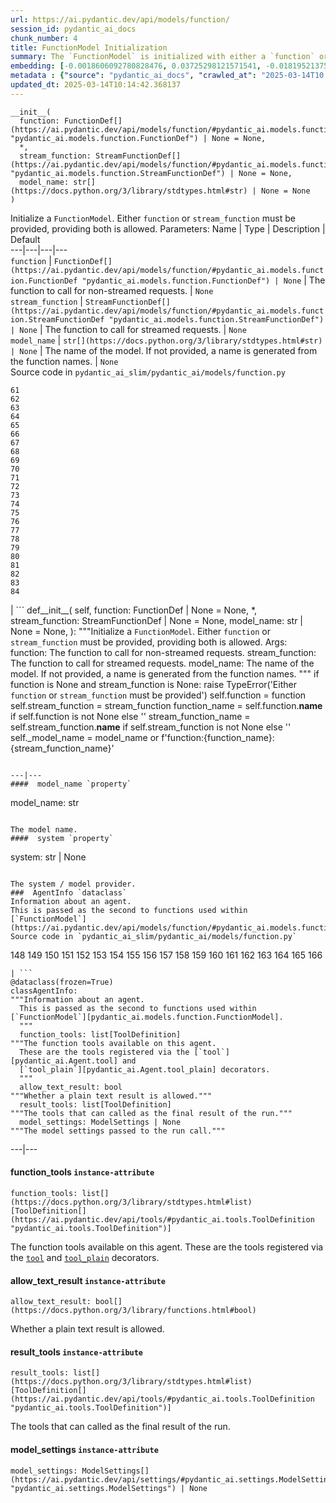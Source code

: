 ```yaml
---
url: https://ai.pydantic.dev/api/models/function/
session_id: pydantic_ai_docs
chunk_number: 4
title: FunctionModel Initialization
summary: The `FunctionModel` is initialized with either a `function` or `stream_function`, allowing both to be provided. Key parameters include `function`, which is a definition for non-streamed requests, and `stream_function`, catering to streamed requests, with default values set to None.
embedding: [-0.0018606092780828476, 0.03725298121571541, -0.01819521375000477, -0.023533720523118973, 0.010461374185979366, -0.0006010190700180829, -0.012507024221122265, -0.04988822340965271, -0.012880020774900913, 0.02382512390613556, 0.009674585424363613, -0.059213124215602875, -0.004041762091219425, -0.04723062738776207, -0.005851375870406628, -0.0261097252368927, -0.05730152130126953, -0.0016420568572357297, 0.01193587388843298, 0.030119432136416435, 0.07366672158241272, -0.012518680654466152, -0.02401162125170231, 0.022111672908067703, 0.01864980347454548, -0.014570158906280994, -0.016330234706401825, 0.026832405477762222, -0.03324327617883682, -0.03361627086997032, 0.06667304784059525, -0.018300119787454605, -0.04191543161869049, -0.02373187430202961, 0.0038698341231793165, -0.04112281650304794, 0.024337993934750557, 0.012367150746285915, -0.024174807593226433, 0.04424665868282318, -0.01805534027516842, -0.07366672158241272, 0.0014497308293357491, 0.027974704280495644, -0.026972278952598572, 0.006253512110561132, -0.005723158363252878, 0.012332182377576828, -0.0054259272292256355, 0.02492080070078373, -0.01528118271380663, 0.01589895784854889, 0.02140064910054207, -0.01818355917930603, -0.007593967020511627, 0.024081557989120483, -0.010117518715560436, -0.012215620838105679, -0.0329868383705616, 0.019442420452833176, 0.017927123233675957, -0.002042736392468214, -0.024710988625884056, 0.027834830805659294, -0.009488087147474289, -0.02853420004248619, -0.026855716481804848, 0.0011175312101840973, -0.03559781238436699, 0.02038656547665596, -0.030842112377285957, 0.035807620733976364, -0.03895477578043938, -0.006440010387450457, -0.06611355394124985, -0.031401608139276505, -0.000920105550903827, 0.022857666015625, 0.025899915024638176, -0.014453597366809845, 0.014919842593371868, 0.021319055929780006, 0.03331321105360985, 0.02326563000679016, -0.024804238229990005, -0.01929089054465294, -0.04130931571125984, -0.01755412667989731, -0.02112090215086937, -0.03984064236283302, -0.03692661225795746, -0.016866415739059448, -0.038371969014406204, 0.023102443665266037, 0.08881969004869461, 0.007518202066421509, -0.020957715809345245, -0.02711215242743492, 0.0020296231377869844, 0.02162211574614048, 0.015421056188642979, -0.005455067381262779, -0.05058759078383446, 0.006364245433360338, 0.025736728683114052, 0.0264360960572958, -0.009470603428781033, -0.026715843006968498, -0.03736954182386398, 0.012134028598666191, -0.04923548176884651, 0.010589591227471828, 0.028464263305068016, -0.01383582316339016, -0.10220092535018921, 0.0033161682076752186, -0.030212681740522385, 0.039234522730112076, -0.020176755264401436, -0.03764928877353668, -0.017880499362945557, 0.0046362243592739105, 0.03541131317615509, -0.0007419853354804218, 0.002208836143836379, 0.011160741560161114, -0.0031180139631032944, -0.013404546305537224, -0.08299162238836288, -0.053664810955524445, 0.019255921244621277, -0.004467210732400417, -0.018300119787454605, -0.026925653219223022, -0.02056140825152397, -0.027881456539034843, -0.04443315789103508, 0.006993676070123911, -0.04914223030209541, 0.019628917798399925, 0.021552179008722305, -0.012926644645631313, 0.010239907540380955, 0.003196692792698741, -0.001508011482656002, 0.03674011304974556, 0.0007266866741701961, -0.006713929120451212, -0.046111639589071274, -0.011860108934342861, 0.0075997947715222836, 0.0328935906291008, 0.035388000309467316, -0.03844190761446953, -0.026599282398819923, 0.0031617244239896536, 0.01257696095854044, 0.04357060417532921, 0.06951714307069778, 0.010199110954999924, 0.014651752077043056, 0.015840677544474602, -0.03247397020459175, 0.0021330711897462606, -0.06774540990591049, -0.007943650707602501, -0.021284088492393494, -0.018066996708512306, -0.026366159319877625, -0.0518464520573616, -0.010956759564578533, 0.024058246985077858, -0.01754247210919857, 0.010088377632200718, 0.008578909561038017, -0.030678926035761833, -0.07320047914981842, -0.043407417833805084, -0.0039601693861186504, -0.030842112377285957, 0.02804464101791382, 0.0037678431253880262, -0.08159288763999939, -0.005530832335352898, -0.05977261811494827, -0.014255443587899208, 0.005172406323254108, 0.01081105787307024, 0.043220918625593185, 0.04779012128710747, -0.0036337976343929768, 0.022368108853697777, 0.012285557575523853, 0.0033919329289346933, -0.007034472655504942, -0.006002905312925577, 0.027321962639689445, -0.03687998652458191, 0.041658997535705566, 0.020409878343343735, 0.013730918057262897, 0.00388149032369256, 0.011201538145542145, -0.03527143970131874, -0.009383182041347027, -0.031168483197689056, -0.044409845024347305, 0.03706648573279381, -0.037998974323272705, 0.006970364134758711, 0.005402614828199148, -0.061451103538274765, 0.012740147300064564, -0.02729864977300167, -0.010531310923397541, 0.039187900722026825, -0.042941171675920486, -0.014756657183170319, 0.01805534027516842, 0.010181627236306667, 0.015595898032188416, 0.03238072246313095, 0.04960847645998001, -0.008759579621255398, 0.01232052594423294, 0.05002809688448906, -0.015922268852591515, -0.05995911732316017, -0.0026153435464948416, 0.020992685109376907, 0.023673593997955322, -0.017332661896944046, 0.004519663285464048, -0.01873139664530754, -0.013031549751758575, -0.04489940032362938, 0.030585678294301033, 0.009511400014162064, 0.04137925058603287, -0.034199077636003494, 0.01635354571044445, -0.007477405481040478, -0.01755412667989731, 0.038418594747781754, 0.021085934713482857, 0.04375709965825081, 0.03182122856378555, -0.017752282321453094, -0.004050503950566053, 0.035294752568006516, 0.0907779186964035, -0.05534329265356064, 0.03321996331214905, 0.011533738113939762, -0.04077313095331192, 0.02995624579489231, -0.016609981656074524, -0.015048060566186905, -0.04688094183802605, -0.007838745601475239, -0.01374257355928421, -0.010047581978142262, -0.0325205959379673, -0.021517211571335793, -0.005221944767981768, 0.0023487096186727285, -0.020631344988942146, 0.011673611588776112, 0.0166799183934927, -0.0332665853202343, 0.0904049202799797, 0.017694000154733658, 0.02249632589519024, -0.004679935052990913, -0.0261563491076231, 0.008439036086201668, 0.004102956969290972, 0.08014752715826035, -0.002383677987381816, -0.011055836454033852, 0.01165612693876028, 0.0099659888073802, 0.05548316612839699, -0.00042508437763899565, -0.03674011304974556, 0.018101966008543968, -0.01741425320506096, 0.009831943549215794, -0.014768312685191631, -0.004379789810627699, -0.011358896270394325, 0.040516696870326996, 0.010403093881905079, -0.020421534776687622, 0.012110715731978416, -0.007005332503467798, 0.003456041682511568, 0.0019218039233237505, 0.005481293890625238, 0.0030509913340210915, 0.006445838138461113, -0.004309853073209524, -0.032730404287576675, 0.019535668194293976, -0.010455545969307423, 0.04266142472624779, 0.02459442801773548, 0.014733344316482544, 0.05450405180454254, -0.00129383010789752, 0.04191543161869049, 0.04254486411809921, -0.0322408489882946, -0.03119179606437683, -0.0054259272292256355, 0.0034676978830248117, 0.01552596129477024, -0.009657101705670357, 0.023661937564611435, 0.03599411994218826, -0.05040109530091286, -0.008153460919857025, 0.006982020102441311, -0.013031549751758575, 0.005568714812397957, 0.03359295800328255, -0.004907229449599981, 0.016435138881206512, -0.031774602830410004, 0.008847000077366829, -0.016924696043133736, -0.0326138436794281, -0.047207314521074295, -0.015863988548517227, 0.017390942201018333, -0.017425909638404846, -0.017565783113241196, 0.014558502472937107, 0.0037095623556524515, 0.06727916747331619, -0.045785266906023026, -0.03879158943891525, -0.07515870779752731, 0.000155081128468737, -0.013637668453156948, 0.002962113358080387, 0.011306443251669407, 0.029443377628922462, -0.032916903495788574, 0.04044676199555397, 0.024221431463956833, -0.0035434626042842865, -0.0011408434947952628, 0.04494602605700493, -0.06434182077646255, -0.03853515535593033, 0.03412913903594017, 0.010199110954999924, -0.015968894585967064, 0.0005868131411261857, -0.04301111027598381, 0.03508494421839714, 0.00248566921800375, -0.015724115073680878, -0.0642019510269165, 0.0164467953145504, -0.018405023962259293, -0.01891789399087429, -0.07021650671958923, 0.017076225951313972, -0.012099060229957104, -0.005227772984653711, 0.006381729617714882, -0.006713929120451212, 0.005478379782289267, -0.031727977097034454, -0.025783352553844452, 0.010956759564578533, -0.01727437973022461, 0.004266142379492521, 0.08075364679098129, 0.01580570824444294, 0.03454875946044922, -0.02510729804635048, 0.04904898256063461, 0.009744522161781788, -5.896361108170822e-05, 0.022554606199264526, -0.02002522721886635, 0.05301206558942795, 0.05455067381262779, -0.03984064236283302, -0.017006289213895798, -0.016330234706401825, 0.01630692183971405, 0.024804238229990005, 0.031354982405900955, 0.040516696870326996, 0.0662534236907959, -0.04261479899287224, 0.010222423821687698, 0.026809092611074448, 0.011003384366631508, 0.021225808188319206, -0.013929071836173534, 0.02065465785562992, 0.045412272214889526, 0.03256721794605255, 0.018066996708512306, 0.018882926553487778, 0.051286958158016205, -0.027974704280495644, 0.021587148308753967, -0.0006206887774169445, -0.013614356517791748, -0.07049625366926193, 0.015933925285935402, 0.015013092197477818, 0.027182089164853096, 0.03569106012582779, 0.013707605190575123, -0.0797279104590416, 0.004368133842945099, -0.04224180430173874, -0.023032506927847862, 0.06867790222167969, 0.033150024712085724, -0.08728107810020447, 0.010851854458451271, -0.059026628732681274, 0.008695471100509167, -0.023626970127224922, 0.08131314069032669, 0.002114129951223731, 0.018393369391560555, -0.027881456539034843, -0.013987352140247822, -0.019628917798399925, -0.0005558515549637377, 0.020596377551555634, 0.023615313693881035, 0.0025585198309272528, 0.02130739949643612, 0.032357409596443176, -0.031448230147361755, 0.01718113198876381, 0.005513348150998354, -0.018335087224841118, -0.026272909715771675, -0.007797949016094208, -0.006824662443250418, 0.009470603428781033, -0.002326854271814227, 0.0261097252368927, 0.042171869426965714, -0.03517819195985794, 0.05814076215028763, 0.0034327295143157244, 0.038278721272945404, -0.020351598039269447, 0.02748514711856842, 0.0009018928394652903, 0.014325380325317383, 0.01516462117433548, -0.01371926162391901, 0.0075473422184586525, -0.0013776085106655955, -0.009901880286633968, -0.03792903944849968, -0.02529379539191723, 0.030166057869791985, 0.022834353148937225, 0.0394909605383873, 0.009249136783182621, 0.02932681515812874, -0.03109854646027088, 0.0017586181638762355, -0.0017994146328419447, 0.022787729278206825, 0.017251068726181984, 0.024804238229990005, -0.023417159914970398, 0.0035405487287789583, 0.021517211571335793, -0.04974834993481636, 0.05483042076230049, -0.034012578427791595, -0.006591539829969406, 0.016703229397535324, 0.0056532216258347034, 0.012040778994560242, 0.008328302763402462, 0.038185473531484604, -0.011603674851357937, 0.03592418506741524, -0.016295265406370163, -0.010659527964890003, 0.010362297296524048, -0.0656939297914505, -0.016178704798221588, 0.038185473531484604, 0.005157836247235537, 0.030119432136416435, 0.01726272515952587, 0.018335087224841118, -0.006212715990841389, 0.0035405487287789583, 0.012949957512319088, -0.014255443587899208, 0.05431755259633064, -0.03715973347425461, 0.03736954182386398, 0.048442862927913666, 0.030678926035761833, 0.037486106157302856, 0.002103931037709117, 0.038138847798109055, 0.0020893607288599014, -0.007838745601475239, -0.009511400014162064, 0.040190327912569046, 0.005947538651525974, -0.0064808065071702, 0.006708101369440556, 0.0032025210093706846, -0.01873139664530754, -0.024361304938793182, -0.025526918470859528, -0.03792903944849968, -0.02524717152118683, 0.04410678520798683, 0.008876141160726547, 0.0004480323987081647, -0.009523055516183376, 0.007209314499050379, -0.01630692183971405, 0.035015005618333817, 0.0017440479714423418, 0.003986395429819822, -0.011959186755120754, 0.006562399677932262, 0.01905776746571064, -0.010636216029524803, -0.02377850003540516, -0.0045167491771280766, 0.07194161415100098, 0.00018795505457092077, -0.008666330948472023, 0.0016376858111470938, -0.008998529985547066, 0.045552145689725876, 0.024524491280317307, 0.003916458692401648, -0.07250110805034637, -0.0010599790839478374, 0.006643992383033037, -0.03473525866866112, 0.01846330612897873, -0.02776489406824112, -0.011440488509833813, -0.003257887437939644, 0.0012836309615522623, 0.010642044246196747, 0.007127721793949604, -0.007850402034819126, 0.013253016397356987, 0.0391179621219635, -0.006212715990841389, -0.014966467395424843, -0.01735597290098667, 0.02478092536330223, -0.006049530114978552, 0.007156861945986748, 0.0034910100512206554, -0.01823018305003643, -0.012110715731978416, 0.007757152430713177, -0.007133550010621548, -0.028883883729577065, -0.007815433666110039, -0.0057173301465809345, -0.06560068577528, 0.018439993262290955, -0.011970842257142067, -0.027834830805659294, 0.010997556149959564, -0.009016014635562897, 0.009942676872015, 0.015316151082515717, -0.02781151980161667, -0.0014876131899654865, -0.008765407837927341, 0.027648333460092545, 0.03137829527258873, -0.027018902823328972, -0.017076225951313972, 0.00854394119232893, 0.0012821740237995982, -0.02253129333257675, 0.007069441024214029, 0.026715843006968498, -0.014395317062735558, -0.0131947360932827, 0.037765853106975555, -0.017600752413272858, -0.019255921244621277, 0.004047590307891369, 0.021039308980107307, -0.07105574756860733, 0.010216595605015755, 0.010484686121344566, -0.005886344239115715, 0.0012814454967156053, -0.009219996631145477, -0.017927123233675957, -0.009219996631145477, -0.008561425842344761, 0.00833995919674635, 0.06546080857515335, -0.0261097252368927, -0.06905090063810349, 0.017624063417315483, 0.002254003658890724, 0.012110715731978416, 0.026645906269550323, -0.019092736765742302, 0.011423004791140556, 0.0055337464436888695, 0.0025716330856084824, 0.04960847645998001, -0.015456024557352066, 0.022694479674100876, 0.0231840368360281, 0.014267100021243095, -0.03471194580197334, 0.004088386427611113, 0.03109854646027088, -0.0006389014888554811, 0.01602717489004135, -0.04755700007081032, 0.023020850494503975, 0.015316151082515717, 0.01113160140812397, -0.014465253800153732, -7.011889101704583e-05, 0.002884891349822283, -0.037905726581811905, 0.04100625589489937, 0.006230200175195932, -0.022426389157772064, 0.008992701768875122, -0.04242830350995064, -0.021050965413451195, 0.01630692183971405, 0.015327807515859604, -0.005667791701853275, -0.01030984427779913, 0.0025235514622181654, -0.024198120459914207, 0.016866415739059448, -0.02739189937710762, -0.0018751794705167413, -0.004079644568264484, -0.008858656510710716, 0.0036279696505516768, 0.041076190769672394, 0.061870723962783813, 0.012623585760593414, 0.013824166730046272, -0.013136454857885838, -0.011329755187034607, -0.002755217021331191, -0.012973269447684288, 0.022111672908067703, -0.006072842050343752, 0.010175799019634724, -0.014278755523264408, -0.04510921239852905, -0.03226415812969208, 0.08909943699836731, 0.015875644981861115, -0.002975226379930973, -0.02743852324783802, 0.00886448472738266, 0.028277764096856117, -0.026459408923983574, 0.010933447629213333, 0.0066673047840595245, 0.012040778994560242, 0.003913544584065676, -0.006323448847979307, -0.023848436772823334, 0.006847974844276905, 0.0039018886163830757, 0.009791146963834763, 0.018812989816069603, -0.012845052406191826, 0.01046720240265131, -0.02309078723192215, -0.04471290484070778, 0.008135977201163769, -0.003727046540006995, -0.021692052483558655, -0.011522081680595875, -0.03998051583766937, -0.010455545969307423, -0.026272909715771675, 0.014546846970915794, 0.034432198852300644, -0.030212681740522385, 0.005364732351154089, 0.026832405477762222, -0.015584241598844528, 0.0402369499206543, -0.009319073520600796, 0.006055357865989208, 0.02473430149257183, 0.0518464520573616, 0.016528388485312462, 0.044922713190317154, -0.024058246985077858, -0.013509451411664486, -0.016050487756729126, 0.01740259863436222, 0.002479841001331806, -0.01450022216886282, -0.0004276341642253101, 0.059026628732681274, 0.0075764828361570835, -0.005376388784497976, -0.02496742457151413, 0.031261734664440155, -0.009511400014162064, -0.013486139476299286, -0.006131122820079327, -0.017705656588077545, -0.03368620574474335, -0.01786884292960167, -0.025993162766098976, 0.023440470919013023, 0.020095163956284523, 0.021633772179484367, -0.0023472525645047426, 0.012495368719100952, -0.025736728683114052, -0.0027843574061989784, -0.011883421801030636, 0.03783578798174858, -0.029629874974489212, 0.0398639552295208, -0.007366672158241272, 0.0060670142993330956, 0.014348692260682583, -0.004490523133426905, 0.01436034869402647, 0.016481764614582062, 0.004688676912337542, 0.004257400520145893, -0.04109950363636017, 0.016843102872371674, -0.0041962056420743465, -0.01110828947275877, 0.008695471100509167, 0.026272909715771675, -0.04648463428020477, -0.04067988321185112, 0.005525004118680954, 0.028557511046528816, 0.0027275336906313896, -0.0014897987712174654, -0.003939771093428135, -0.0021782387048006058, -0.00886448472738266, 0.013684293255209923, 0.018533242866396904, 0.0010337528074160218, 0.03517819195985794, -0.03683336079120636, -0.03711310774087906, -0.006113638635724783, 0.007022816687822342, 0.009342385455965996, 0.020631344988942146, 0.03018936887383461, 0.029373440891504288, 0.020281661301851273, 0.0013251559576019645, -0.013357921503484249, -0.03816216066479683, -0.032963529229164124, -0.016225328668951988, 0.01305486261844635, 0.005822235718369484, 0.008293334394693375, 0.01385913509875536, -0.03193778917193413, 0.012099060229957104, -0.07557833194732666, -0.025853289291262627, -0.0007977162022143602, 0.00010781917808344588, 0.02216995321214199, -0.002210293198004365, 0.005688189994543791, 0.016819791868329048, 0.015595898032188416, -0.05986586958169937, 0.007413296960294247, 0.020852811634540558, 0.01385913509875536, -0.00433025136590004, 0.06019224226474762, -0.02115587145090103, 0.002755217021331191, -0.0458085797727108, 0.020631344988942146, 0.0016901384806260467, -0.008742094971239567, -0.003083045594394207, -0.040283575654029846, 0.015339463017880917, 0.0027785291895270348, -0.008561425842344761, -0.005181148648262024, -0.004883917048573494, 0.039700768887996674, -0.00014752286369912326, 0.008304990828037262, 0.002010681899264455, -0.0034880959428846836, 0.021062621846795082, -0.02204173617064953, 0.04993484914302826, 0.02473430149257183, 0.00564739340916276, 0.029699811711907387, -0.015071372501552105, -0.0019290890777483582, -0.03114517219364643, 0.02373187430202961, 0.02396499738097191, 0.02033994160592556, -0.0023020850494503975, -0.022799383848905563, 0.02753177285194397, -0.0012858165428042412, -0.006515774875879288, -0.0005616795970126987, 0.03191447630524635, -0.010863510891795158, 0.02858082391321659, 0.014919842593371868, 0.040796443819999695, -0.04233505204319954, -0.019116047769784927, 0.00378532730974257, 0.037486106157302856, 0.013824166730046272, 0.03858178108930588, -0.023393847048282623, -0.0002804755640681833, -0.024571115151047707, -0.014208818785846233, -0.0032695436384528875, -0.019757134839892387, -0.030865425243973732, -0.006096154451370239, 0.0003842879377771169, 0.0052539994940161705, -0.03128504380583763, 0.010094205848872662, 0.001080377260223031, -0.0006651277653872967, -0.0132413599640131, 0.0025264655705541372, 0.016528388485312462, 0.007611451204866171, 0.01901114359498024, -0.005979593377560377, -0.01640017144382, 0.0008596393745392561, -0.04338410496711731, 0.00012193401926197112, -0.014628439210355282, 0.00193783116992563, 0.025223858654499054, -0.0014854277251288295, 0.048536114394664764, 0.030958672985434532, -0.0021738677751272917, -0.007780464831739664, -0.0324273444712162, 0.00581640750169754, -0.011743548326194286, 0.014232131652534008, 0.006515774875879288, -0.0037416168488562107, 0.006591539829969406, 0.010717809200286865, 0.002425931394100189, 0.006323448847979307, -0.00962213333696127, 0.04329085722565651, -0.012332182377576828, 0.003893146524205804, -0.019640574231743813, 0.021144215017557144, 0.01987369731068611, 0.03755604103207588, -0.01988535374403, 0.014791625551879406, -0.05730152130126953, -0.024081557989120483, 0.0652276873588562, -0.03459538519382477, -0.02995624579489231, 0.02853420004248619, -0.028744010254740715, 0.01662163808941841, 0.02895382046699524, 0.0034735258668661118, -0.021458929404616356, 0.015467680990695953, -0.003925201017409563, 0.04690425470471382, 0.003965997137129307, -0.009074294939637184, 0.0099893007427454, -0.0009958703303709626, -0.027834830805659294, 0.03417576476931572, -0.04338410496711731, -0.007908682338893414, -0.001781930448487401, -0.05511016771197319, -0.021866895258426666, -0.03636711835861206, 0.004502179101109505, -0.0013921787030994892, 0.030702238902449608, -0.010397265665233135, -0.004321509040892124, 0.0051461802795529366, -0.012926644645631313, -0.020643001422286034, -0.00466245086863637, 0.011702751740813255, -0.013591044582426548, -0.0032637156546115875, 0.011195709928870201, 0.02776489406824112, -0.020374910905957222, -0.02368525043129921, -0.030842112377285957, -0.027788206934928894, -0.02148224227130413, -0.01369594968855381, -0.02152886614203453, 0.03473525866866112, -0.03636711835861206, -0.027928080409765244, 0.012472055852413177, -0.009423978626728058, -0.02440793067216873, 0.005256913136690855, -0.008345787413418293, 0.02373187430202961, -0.002344338456168771, 0.020946061238646507, 0.045412272214889526, 0.009295761585235596, 0.0262029729783535, 0.015339463017880917, -0.010187455452978611, -0.03478188440203667, -0.026412783190608025, 0.06005236878991127, 0.012845052406191826, 0.01092761941254139, 0.022939257323741913, -0.0014475452480837703, 0.021692052483558655, 0.008951905183494091, 0.01868477091193199, -0.025526918470859528, -0.016050487756729126, 0.009843599051237106, 0.006982020102441311, 0.015444368124008179, -0.02157549187541008, -0.01704125851392746, -0.014593470841646194, -0.003088873578235507, 0.059492871165275574, 0.0010220966069027781, -0.0006236028275452554, 0.012880020774900913, 0.007366672158241272, 0.024128183722496033, -0.008852828294038773, -0.011691095307469368, 0.006743069738149643, 0.025760041549801826, 0.00680135004222393, 0.0321475975215435, -0.004231174010783434, 0.004365219734609127, -0.010391437448561192, -0.0011983956210315228, 0.013287984766066074, 0.00938901025801897, -0.020258348435163498, 0.022554606199264526, -0.019442420452833176, 0.011102461256086826, -0.014348692260682583, -0.004137925338000059, -0.020736251026391983, -0.025130610913038254, -0.020141787827014923, -0.0018999486928805709, 0.009260793216526508, 0.01860317960381508, -0.014779969118535519, 0.037719227373600006, 0.01979210413992405, -8.013587648747489e-05, -0.006049530114978552, -0.02478092536330223, -0.019046111032366753, 0.012472055852413177, 0.059213124215602875, -0.039141274988651276, 0.03137829527258873, -0.017845530062913895, -0.007343360222876072, 0.03359295800328255, 0.004301110748201609, 0.030632302165031433, 0.01193587388843298, -0.027881456539034843, 0.027508459985256195, 0.04431659355759621, -0.00037135693128220737, 0.041938744485378265, 0.028231140226125717, -0.005644479766488075, 0.003630883526057005, 0.025480294600129128, -0.002960656303912401, -0.03142491728067398, -0.006661476567387581, 0.0013805225025862455, 0.05030784383416176, 0.00628848047927022, -0.015677491202950478, 0.02634284645318985, 0.031727977097034454, 0.044409845024347305, 0.02839432656764984, 0.00898104626685381, -0.013183079659938812, -0.026855716481804848, -0.02254294976592064, 0.025503605604171753, 0.008835344575345516, 0.04140256345272064, -0.013031549751758575, 0.010910134762525558, 0.017763936892151833, 0.03151816874742508, 0.009016014635562897, -0.01450022216886282, -0.0064808065071702, -0.027555083855986595, 0.016982976347208023, -0.005055845249444246, -0.03494507074356079, -0.00801941566169262, 0.02990962192416191, -0.0231374129652977, 0.01685475930571556, -0.04741712659597397, -0.013812510296702385, -0.013847478665411472, -0.003776585217565298, 0.017286036163568497, 0.0051170396618545055, 0.014441941864788532, 0.004977166187018156, 0.0005638651782646775, 0.03123841993510723, 0.009936848655343056, 0.01832343265414238, -0.007337532006204128, 0.014068945311009884, -0.009144231677055359, 0.003954341169446707, -0.01722775585949421, -0.022391419857740402, 0.022158296778798103, -0.007343360222876072, 0.02179695852100849, -0.0012712463503703475, -0.04951522871851921, 0.011650298722088337, -0.0030422492418438196, -0.05487704649567604, -0.03347639739513397, 0.014453597366809845, 0.011900905519723892, -0.010741121135652065, 0.03142491728067398, -0.031261734664440155, 0.0075764828361570835, 0.0010089834686368704, -0.029420064762234688, 0.004371047485619783, 0.02739189937710762, 0.02995624579489231, -0.02321900613605976, 0.0039601693861186504, -0.04545889422297478, -0.017425909638404846, -0.0015371517511084676, -0.023988310247659683, 0.003120928071439266, 0.02056140825152397, -0.002431759610772133, 0.016598325222730637, 0.039560895413160324, -0.020864468067884445, -0.013486139476299286, -0.06979689002037048, 0.005778525024652481, 0.009074294939637184, -0.009138403460383415, 0.009791146963834763, 0.0003504123305901885, -0.0225779190659523, 0.01891789399087429, -0.019185984507203102, -0.0035755170974880457, 0.027834830805659294, -0.006725585553795099, 0.020281661301851273, 0.0006367159658111632, 0.06695279479026794, -0.005618253257125616, 0.01028653234243393, 0.003365706652402878, 0.02060803212225437, 0.023813467472791672, -0.011347239837050438, -0.007809604983776808, 0.001352839288301766, -0.012215620838105679, -0.0395842082798481, 0.037229668349027634, 0.021610459312796593, 0.02184358239173889, 0.044549718499183655, -0.00010791023669298738, 0.007232626900076866, -0.027951393276453018, 0.0075881388038396835, 0.0323340967297554, 0.023836780339479446, 0.03398926556110382, -0.02010681852698326, -0.009919364005327225, 0.01722775585949421, -0.005991249345242977, 0.01419716328382492, -0.013765886425971985, 0.021925175562500954, 0.032590530812740326, -0.029420064762234688, -0.00810683611780405, 0.02057306468486786, 0.006218543741852045, -0.026366159319877625, -0.0047731841914355755, 0.014546846970915794, -0.00016018068708945066, -0.020992685109376907, 0.017286036163568497, 0.023895060643553734, -0.017192788422107697, -0.0021287002600729465, -0.01818355917930603, -0.0025687189772725105, -0.010933447629213333, -0.010082550346851349, -0.040330201387405396, 0.016819791868329048, 0.016143735498189926, -0.018708083778619766, -0.02157549187541008, -0.0066789607517421246, -0.014232131652534008, -0.015735771507024765, -0.031681355088949203, -0.005513348150998354, 0.032590530812740326, 0.0031558964401483536, 0.011003384366631508, -0.03200772404670715, -0.02115587145090103, 0.010980071499943733, 0.008316646330058575, 0.01850992999970913, -0.022228233516216278, 0.03636711835861206, -0.024081557989120483, 0.016097111627459526, 0.048862483352422714, 0.0011554135708138347, 0.001398006803356111, 0.022601230069994926, -0.019349170848727226, -0.017332661896944046, -0.014745000749826431, -0.02221657894551754, -0.047067441046237946, 0.012378807179629803, 0.013637668453156948, 0.03494507074356079, -0.030981985852122307, -0.02657596953213215, 0.003502666251733899, -0.026715843006968498, -0.029210254549980164, 0.020421534776687622, -0.013183079659938812, -0.015607554465532303, 0.005321022123098373, 0.026599282398819923, 0.03340645879507065, 0.00581640750169754, 0.037998974323272705, 0.022368108853697777, 0.007529858034104109, 0.0049043153412640095, -0.018101966008543968, -0.008235054090619087, 0.02601647563278675, 0.010659527964890003, 0.017810562625527382, 0.01979210413992405, 0.028254453092813492, -0.013381234370172024, 0.00026699816226027906, -0.017344316467642784, -0.033872704952955246, -0.004018449690192938, 0.018300119787454605, 0.03597080707550049, 0.04319760575890541, 0.0019028628012165427, 0.010473030619323254, 0.006702273152768612, -0.004706161096692085, -0.02401162125170231, 0.023522064089775085, -0.010781917721033096, -0.03879158943891525, 0.026133036240935326, -0.02143561840057373, -0.004557545762509108, -0.021004341542720795, 0.0033278244081884623, 0.018253495916724205, 0.010018440894782543, -0.028067953884601593, -0.013276329264044762, -0.001454101875424385, -0.010432234033942223, 0.01782221905887127, -0.018533242866396904, -0.05245257169008255, -0.0129616130143404, -0.017612408846616745, 0.03625055402517319, -0.02459442801773548, -0.025666791945695877, 0.025760041549801826, -0.019757134839892387, 0.005099555477499962, 0.012786771170794964, -0.011405520141124725, 0.01768234558403492, 0.012973269447684288, 0.0022117500193417072, 0.010478857904672623, -0.022985883057117462, 0.03051574155688286, 0.0009601734927855432, -0.009126747958362103, 0.03170466423034668, -0.008905281312763691, 0.0022525466047227383, -0.05818738788366318, 0.006807178258895874, -0.021377336233854294, -0.015933925285935402, 0.0003886589838657528, 0.014931499026715755, 0.004167065490037203, -0.01253033708781004, -0.022892633453011513, -0.011253991164267063, 0.025736728683114052, 0.02199511229991913, 0.017810562625527382, 0.0015473508974537253, 0.010735292918980122, -0.004653708543628454, -0.026366159319877625, -0.00314424023963511, 0.035527873784303665, 0.0396774560213089, -0.013987352140247822, -0.001677025342360139, -0.007355016190558672, 0.01735597290098667, -0.031634729355573654, -0.021237462759017944, -0.0035434626042842865, -0.002551234792917967, -0.014348692260682583, -0.0029591992497444153, -0.0132180480286479, 0.00012466592306736857, -0.0020252519752830267, -0.0021359852980822325, -0.024804238229990005, -0.0035055801272392273, -0.001290187588892877, -0.0035405487287789583, 0.013637668453156948, -0.014989779330790043, -0.006888770963996649, -0.022776072844862938, 0.01818355917930603, 0.025853289291262627, 0.0010752776870504022, -0.005659049842506647, -0.007955307140946388, -0.0020369081757962704, -0.025456981733441353, -0.014989779330790043, 0.01424378715455532, -0.006492462940514088, 0.003776585217565298, 0.015572586096823215, -0.00016491598216816783, -0.02157549187541008, 0.008229225873947144, -0.0004480323987081647, -0.0005751569988206029, 0.037859100848436356, -0.0066789607517421246, 0.028417637571692467, 0.02928019128739834, 0.008986873552203178, -0.0264827199280262, -0.00466245086863637, -0.015386087819933891, 0.03431563824415207, -0.035621125251054764, 0.0069353957660496235, 0.008194257505238056, -0.007640591356903315, -0.018894582986831665, 0.018847957253456116, 0.0002542492875363678, 0.05469054728746414, -0.009767834097146988, -0.004309853073209524, 0.0023020850494503975, -0.018474960699677467, -0.01708788238465786, -0.009260793216526508, 0.024617740884423256, 0.01863814704120159, -0.02634284645318985, -0.005659049842506647, 0.02711215242743492, -0.01310148648917675, 0.013171423226594925, -0.014103913679718971, 0.004435156472027302, 0.018882926553487778, 0.0015794052742421627, -0.024337993934750557, 0.03608737140893936, 0.03636711835861206, 0.025573542341589928, -1.2851335668528918e-05, -0.031075235456228256, 0.005580370780080557, -0.03452545031905174, 0.0027930994983762503, 0.0053326780907809734, -0.003936856985092163, 0.011376379989087582, -0.029979558661580086, -0.003039335133507848, 0.02271779254078865, 0.00613695103675127, 0.005300623830407858, 0.039374396204948425, -0.012658554129302502, -0.026739155873656273, -0.02900044433772564, -0.00904515478760004, 0.044782839715480804, -0.0001917797198984772, -0.011038352735340595, -0.010869338177144527, 0.01602717489004135, 0.010863510891795158, -0.015724115073680878, -0.032823655754327774, -0.006999504286795855, -0.04779012128710747, -0.0028878054581582546, -0.0262029729783535, 0.0026138864923268557, -0.02098102867603302, -0.0063059646636247635, 0.04415341094136238, -0.027368586510419846, 0.04149581119418144, -0.0006731413304805756, 0.008899453096091747, 0.03569106012582779, -0.00563573744148016, 0.004030106123536825, -0.045412272214889526, 0.005857204087078571, 0.02601647563278675, 0.0053443340584635735, -0.01385913509875536, -0.0196522306650877, -0.017239412292838097, -0.021190838888287544, -0.016831448301672935, 0.025946538895368576, 0.0006472793174907565, -0.01749584637582302, 0.008946077898144722, 0.015374431386590004, -0.0028353529050946236, -0.0655074343085289, 0.03471194580197334, 0.021085934713482857, 0.014838249422609806, -0.0012785313883796334, -0.003097615670412779, -0.0004101499798707664, 0.012658554129302502, 0.006719757337123156, -0.019255921244621277, 0.0016041744966059923, 0.014768312685191631, 0.014103913679718971, -0.0016566270496696234, 0.024990737438201904, 0.004382703918963671, 0.06061186268925667, -0.013870791532099247, -0.0384652204811573, 0.020083507522940636, 0.012810084037482738, 0.0167265422642231, -0.006661476567387581, 0.000754005741328001, 0.012064091861248016, 0.0326138436794281, 0.017927123233675957, 0.01755412667989731, -0.03674011304974556, 0.029163630679249763, 0.03611068055033684, -0.002039822284132242, -0.017460878938436508, -0.02501404844224453, -0.014628439210355282, -0.024198120459914207, -0.026995589956641197, 0.03706648573279381, -0.015724115073680878, -0.01241377554833889, -0.0056532216258347034, -0.03473525866866112, 0.002213207073509693, 0.01554927323013544, 0.026319535449147224, -0.02148224227130413, 0.0019057767931371927, 0.018533242866396904, -0.015490992926061153, 0.025387044996023178, -0.020491471514105797, 0.0003456770209595561, -0.012134028598666191, 0.0132180480286479, -0.010070893913507462, 0.028464263305068016, -0.006259340327233076, 0.0015896043041720986, -0.010746949352324009, -0.010595419444143772, -0.006078670267015696, -0.010105862282216549, -0.0008618248975835741, 0.01257696095854044, 0.04443315789103508, -0.04343073070049286, -0.031681355088949203, -0.010665356181561947, -0.021971799433231354, 0.013404546305537224, 0.0035055801272392273, 0.012378807179629803, 0.015782395377755165, -0.0319611020386219, 0.005259827245026827, 0.013229704461991787, -0.012635242193937302, 0.019675541669130325, -0.014803281053900719, -0.024431241676211357, 0.0024652709253132343]
metadata : {"source": "pydantic_ai_docs", "crawled_at": "2025-03-14T10:14:42.366589", "url_path": "/api/models/function/", "chunk_size": 4986}
updated_dt: 2025-03-14T10:14:42.368137
---
```

```
__init__(
  function: FunctionDef[](https://ai.pydantic.dev/api/models/function/#pydantic_ai.models.function.FunctionDef "pydantic_ai.models.function.FunctionDef") | None = None,
  *,
  stream_function: StreamFunctionDef[](https://ai.pydantic.dev/api/models/function/#pydantic_ai.models.function.StreamFunctionDef "pydantic_ai.models.function.StreamFunctionDef") | None = None,
  model_name: str[](https://docs.python.org/3/library/stdtypes.html#str) | None = None
)

```

Initialize a `FunctionModel`.
Either `function` or `stream_function` must be provided, providing both is allowed.
Parameters:
Name | Type | Description | Default  
---|---|---|---  
`function` |  `FunctionDef[](https://ai.pydantic.dev/api/models/function/#pydantic_ai.models.function.FunctionDef "pydantic_ai.models.function.FunctionDef") | None` |  The function to call for non-streamed requests. |  `None`  
`stream_function` |  `StreamFunctionDef[](https://ai.pydantic.dev/api/models/function/#pydantic_ai.models.function.StreamFunctionDef "pydantic_ai.models.function.StreamFunctionDef") | None` |  The function to call for streamed requests. |  `None`  
`model_name` |  `str[](https://docs.python.org/3/library/stdtypes.html#str) | None` |  The name of the model. If not provided, a name is generated from the function names. |  `None`  
Source code in `pydantic_ai_slim/pydantic_ai/models/function.py`
```
61
62
63
64
65
66
67
68
69
70
71
72
73
74
75
76
77
78
79
80
81
82
83
84
```
| ```
def__init__(
  self,
  function: FunctionDef | None = None,
  *,
  stream_function: StreamFunctionDef | None = None,
  model_name: str | None = None,
):
"""Initialize a `FunctionModel`.
  Either `function` or `stream_function` must be provided, providing both is allowed.
  Args:
    function: The function to call for non-streamed requests.
    stream_function: The function to call for streamed requests.
    model_name: The name of the model. If not provided, a name is generated from the function names.
  """
  if function is None and stream_function is None:
    raise TypeError('Either `function` or `stream_function` must be provided')
  self.function = function
  self.stream_function = stream_function
  function_name = self.function.__name__ if self.function is not None else ''
  stream_function_name = self.stream_function.__name__ if self.stream_function is not None else ''
  self._model_name = model_name or f'function:{function_name}:{stream_function_name}'

```
  
---|---  
####  model_name `property`
```
model_name: str[](https://docs.python.org/3/library/stdtypes.html#str)

```

The model name.
####  system `property`
```
system: str[](https://docs.python.org/3/library/stdtypes.html#str) | None

```

The system / model provider.
###  AgentInfo `dataclass`
Information about an agent.
This is passed as the second to functions used within [`FunctionModel`](https://ai.pydantic.dev/api/models/function/#pydantic_ai.models.function.FunctionModel).
Source code in `pydantic_ai_slim/pydantic_ai/models/function.py`
```
148
149
150
151
152
153
154
155
156
157
158
159
160
161
162
163
164
165
166
```
| ```
@dataclass(frozen=True)
classAgentInfo:
"""Information about an agent.
  This is passed as the second to functions used within [`FunctionModel`][pydantic_ai.models.function.FunctionModel].
  """
  function_tools: list[ToolDefinition]
"""The function tools available on this agent.
  These are the tools registered via the [`tool`][pydantic_ai.Agent.tool] and
  [`tool_plain`][pydantic_ai.Agent.tool_plain] decorators.
  """
  allow_text_result: bool
"""Whether a plain text result is allowed."""
  result_tools: list[ToolDefinition]
"""The tools that can called as the final result of the run."""
  model_settings: ModelSettings | None
"""The model settings passed to the run call."""

```
  
---|---  
####  function_tools `instance-attribute`
```
function_tools: list[](https://docs.python.org/3/library/stdtypes.html#list)[ToolDefinition[](https://ai.pydantic.dev/api/tools/#pydantic_ai.tools.ToolDefinition "pydantic_ai.tools.ToolDefinition")]

```

The function tools available on this agent.
These are the tools registered via the [`tool`](https://ai.pydantic.dev/api/agent/#pydantic_ai.agent.Agent.tool) and [`tool_plain`](https://ai.pydantic.dev/api/agent/#pydantic_ai.agent.Agent.tool_plain) decorators.
####  allow_text_result `instance-attribute`
```
allow_text_result: bool[](https://docs.python.org/3/library/functions.html#bool)

```

Whether a plain text result is allowed.
####  result_tools `instance-attribute`
```
result_tools: list[](https://docs.python.org/3/library/stdtypes.html#list)[ToolDefinition[](https://ai.pydantic.dev/api/tools/#pydantic_ai.tools.ToolDefinition "pydantic_ai.tools.ToolDefinition")]

```

The tools that can called as the final result of the run.
####  model_settings `instance-attribute`
```
model_settings: ModelSettings[](https://ai.pydantic.dev/api/settings/#pydantic_ai.settings.ModelSettings "pydantic_ai.settings.ModelSettings") | None